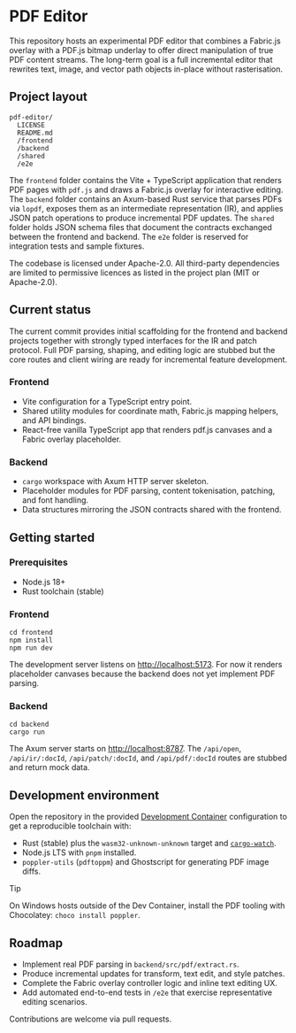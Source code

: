 # PDF Editor

This repository hosts an experimental PDF editor that combines a Fabric.js overlay with a PDF.js bitmap underlay to offer direct manipulation of true PDF content streams. The long-term goal is a full incremental editor that rewrites text, image, and vector path objects in-place without rasterisation.

## Project layout

```
pdf-editor/
  LICENSE
  README.md
  /frontend
  /backend
  /shared
  /e2e
```

The `frontend` folder contains the Vite + TypeScript application that renders PDF pages with `pdf.js` and draws a Fabric.js overlay for interactive editing. The `backend` folder contains an Axum-based Rust service that parses PDFs via `lopdf`, exposes them as an intermediate representation (IR), and applies JSON patch operations to produce incremental PDF updates. The `shared` folder holds JSON schema files that document the contracts exchanged between the frontend and backend. The `e2e` folder is reserved for integration tests and sample fixtures.

The codebase is licensed under Apache-2.0. All third-party dependencies are limited to permissive licences as listed in the project plan (MIT or Apache-2.0).

## Current status

The current commit provides initial scaffolding for the frontend and backend projects together with strongly typed interfaces for the IR and patch protocol. Full PDF parsing, shaping, and editing logic are stubbed but the core routes and client wiring are ready for incremental feature development.

### Frontend

* Vite configuration for a TypeScript entry point.
* Shared utility modules for coordinate math, Fabric.js mapping helpers, and API bindings.
* React-free vanilla TypeScript app that renders pdf.js canvases and a Fabric overlay placeholder.

### Backend

* `cargo` workspace with Axum HTTP server skeleton.
* Placeholder modules for PDF parsing, content tokenisation, patching, and font handling.
* Data structures mirroring the JSON contracts shared with the frontend.

## Getting started

### Prerequisites

* Node.js 18+
* Rust toolchain (stable)

### Frontend

```
cd frontend
npm install
npm run dev
```

The development server listens on <http://localhost:5173>. For now it renders placeholder canvases because the backend does not yet implement PDF parsing.

### Backend

```
cd backend
cargo run
```

The Axum server starts on <http://localhost:8787>. The `/api/open`, `/api/ir/:docId`, `/api/patch/:docId`, and `/api/pdf/:docId` routes are stubbed and return mock data.

## Development environment

Open the repository in the provided [Development Container](https://containers.dev/) configuration to get a reproducible toolchain with:

* Rust (stable) plus the `wasm32-unknown-unknown` target and [`cargo-watch`](https://github.com/watchexec/cargo-watch).
* Node.js LTS with `pnpm` installed.
* `poppler-utils` (`pdftoppm`) and Ghostscript for generating PDF image diffs.

> [!TIP]
> On Windows hosts outside of the Dev Container, install the PDF tooling with Chocolatey: `choco install poppler`.

## Roadmap

* Implement real PDF parsing in `backend/src/pdf/extract.rs`.
* Produce incremental updates for transform, text edit, and style patches.
* Complete the Fabric overlay controller logic and inline text editing UX.
* Add automated end-to-end tests in `/e2e` that exercise representative editing scenarios.

Contributions are welcome via pull requests.
